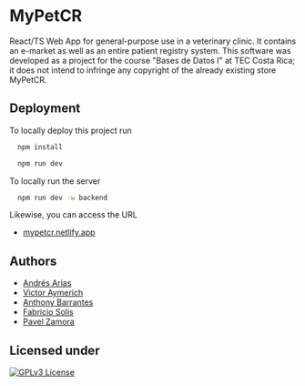 
# MyPetCR

React/TS Web App for general-purpose use in a veterinary clinic. It contains an e-market as well as an entire patient registry system. This software was developed as a project for the course "Bases de Datos I" at TEC Costa Rica; it does not intend to infringe any copyright of the already existing store MyPetCR.


## Deployment

To locally deploy this project run

```bash
  npm install
```

```bash
  npm run dev
```

To locally run the server

```bash
  npm run dev -w backend
```

Likewise, you can access the URL

- [mypetcr.netlify.app](mypetcr.netlify.app)
## Authors

- [Andrés Arias](https://github.com/andco97)
- [Victor Aymerich](https://github.com/ZunZun77)
- [Anthony Barrantes](https://github.com/tonybarr1611)
- [Fabricio Solis](https://github.com/sfabricito)
- [Pavel Zamora](https://github.com/PavelCA04)


## Licensed under

[![GPLv3 License](https://img.shields.io/badge/License-GPL%20v3-yellow.svg)](https://opensource.org/licenses/)
